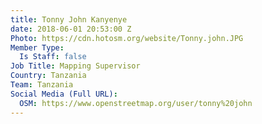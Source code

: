 ```yaml
---
title: Tonny John Kanyenye
date: 2018-06-01 20:53:00 Z
Photo: https://cdn.hotosm.org/website/Tonny.john.JPG
Member Type:
  Is Staff: false
Job Title: Mapping Supervisor
Country: Tanzania
Team: Tanzania
Social Media (Full URL):
  OSM: https://www.openstreetmap.org/user/tonny%20john
---
```


